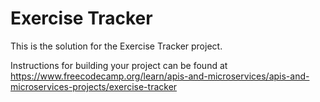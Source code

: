 # Exercise Tracker

This is the solution for the Exercise Tracker project.

Instructions for building your project can be found at https://www.freecodecamp.org/learn/apis-and-microservices/apis-and-microservices-projects/exercise-tracker
